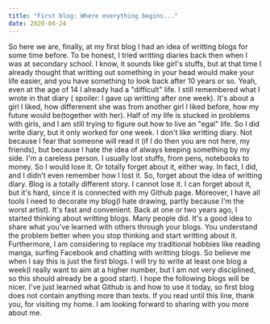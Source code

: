 ```yaml
---
title: "First blog: Where everything begins..."
date: 2020-04-24
---
```


So here we are, finally, at my first blog
I had an idea of writting blogs for some time before. To be honest, I tried writting diaries back then when I was at secondary school. I know, it sounds like girl's stuffs, but at that time I already thought that writting out something in your head would make your life easier, and you have something to look back after 10 years or so. Yeah, even at the age of 14 I already had a "difficult" life. I still remembered what I wrote in that diary ( spoiler: I gave up writting after one week). It's about a girl I liked, how differenent she was from another girl I liked before, how my future would be(together with her). Half of my life is stucked in problems with girls, and I am still trying to figure out how to live an "egal" life. So I did write diary, but it only worked for one week. I don't like writting diary. Not because I fear that someone will read it (if I do then you are not here, my friends), but because I hate the idea of always keeping something by my side. I'm a careless person. I usually lost stuffs, from pens, notebooks to money. So I would lose it. Or totally forget about it, either way. In fact, I did, and I didn't even remember how I lost it. So, forget about the idea of writting diary. 
Blog is a totally different story. I cannot lose it. I can forget about it, but it's hard, since it is connected with my Github page. Moreover, I have all tools I need to decorate my blog(I hate drawing, partly because I'm the worst artist). It's fast and convenient. Back at one or two years ago, I started thinking about writting blogs. Many people did. It's a good idea to share what you've learned with others through your blogs. You understand the problem better when you stop thinking and start writting about it. Furthermore, I am considering to replace my traditional hobbies like reading manga, surfing Facebook and chatting with writting blogs. So believe me when I say this is just the first blogs. I will try to write at least one blog a week(I really want to aim at a higher number, but I am not very disciplined, so this should already be a good start). I hope the following blogs will be nicer. I've just learned what Github is and how to use it today, so first blog does not contain anything more than texts.
If you read until this line, thank you, for visiting my home. I am looking forward to sharing with you more about me. 
